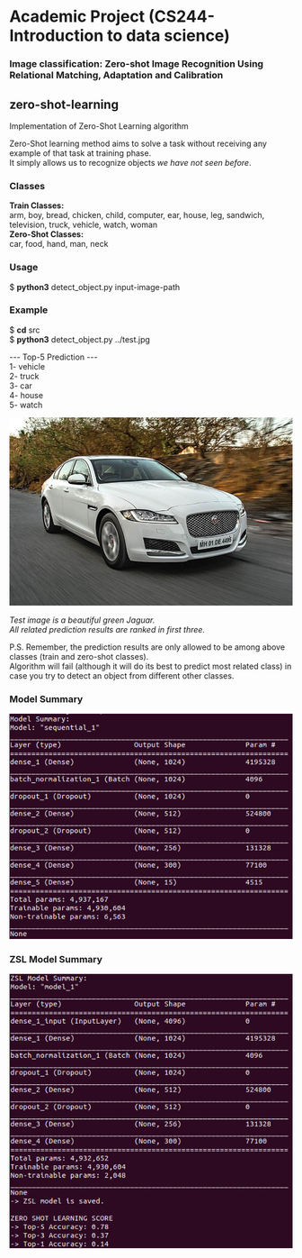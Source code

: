 # Academic Project (CS244-Introduction to data science)
### Image classification: Zero-shot Image Recognition Using Relational Matching, Adaptation and Calibration

## zero-shot-learning
Implementation of Zero-Shot Learning algorithm  

  
Zero-Shot learning method aims to solve a task without receiving any example of that task at training phase.  
It simply allows us to recognize objects *we have not seen before*.  
  
### Classes  
**Train Classes:**  
arm, boy, bread, chicken, child, computer, ear, house, leg, sandwich, television, truck, vehicle, watch, woman  
**Zero-Shot Classes:**  
car, food, hand, man, neck  
  
### Usage  
$ **python3**  detect_object.py  input-image-path  
  
### Example  
$ **cd**  src  
$ **python3**  detect_object.py  ../test.jpg

--- Top-5 Prediction ---  
1- vehicle  
2- truck  
3- car  
4- house  
5- watch  
  
![Example Image](test.jpg)

*Test image is a beautiful green Jaguar.*  
*All related prediction results are ranked in first three.* 
  
P.S. Remember, the prediction results are only allowed to be among above classes (train and zero-shot classes).  
Algorithm will fail (although it will do its best to predict most related class) in case you try to detect an object from different other classes.

### Model Summary 
![Example Image](model.png)
### ZSL Model Summary
![Example Image](zslmodel.png)